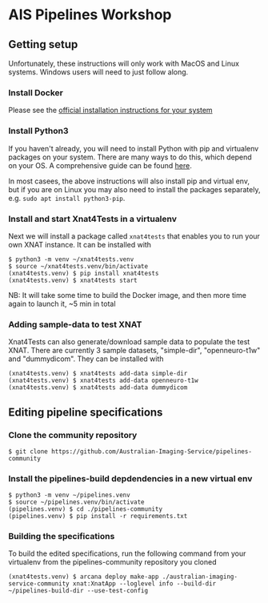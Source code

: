 # AIS Pipelines Workshop

## Getting setup

Unfortunately, these instructions will only work with MacOS and Linux systems. Windows
users will need to just follow along.

### Install Docker 

Please see the [official installation instructions for your system](https://docs.docker.com/get-docker/)

### Install Python3

If you haven't already, you will need to install Python with pip and virtualenv packages
on your system. There are many
ways to do this, which depend on your OS. A comprehensive guide can be found
[here](https://realpython.com/installing-python/).

In most casees, the above instructions will also install pip and virtual env, but if you
are on Linux you may also need to install the packages separately, e.g. `sudo apt install python3-pip`.


### Install and start Xnat4Tests in a virtualenv

Next we will install a package called `xnat4tests` that enables you to run your own
XNAT instance. It can be installed with

```
$ python3 -m venv ~/xnat4tests.venv
$ source ~/xnat4tests.venv/bin/activate
(xnat4tests.venv) $ pip install xnat4tests
(xnat4tests.venv) $ xnat4tests start
```

NB: It will take some time to build the Docker image, and then more time again to launch it, ~5 min in total

### Adding sample-data to test XNAT

Xnat4Tests can also generate/download sample data to populate the test XNAT. There are currently 3 sample datasets, "simple-dir", "openneuro-t1w" and "dummydicom". They can be installed with

```
(xnat4tests.venv) $ xnat4tests add-data simple-dir
(xnat4tests.venv) $ xnat4tests add-data openneuro-t1w
(xnat4tests.venv) $ xnat4tests add-data dummydicom
```


## Editing pipeline specifications

### Clone the community repository

```
$ git clone https://github.com/Australian-Imaging-Service/pipelines-community
```

### Install the pipelines-build depdendencies in a new virtual env

```
$ python3 -m venv ~/pipelines.venv
$ source ~/pipelines.venv/bin/activate
(pipelines.venv) $ cd ./pipelines-community
(pipelines.venv) $ pip install -r requirements.txt
```


### Building the specifications

To build the edited specifications, run the following command from your virtualenv from
the pipelines-community repository you cloned

```
(xnat4tests.venv) $ arcana deploy make-app ./australian-imaging-service-community xnat:XnatApp --loglevel info --build-dir ~/pipelines-build-dir --use-test-config
```
